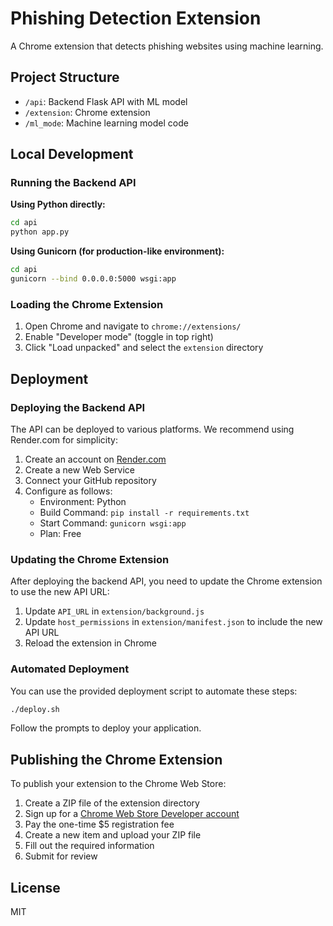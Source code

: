 # Phishing Detection Extension

A Chrome extension that detects phishing websites using machine learning.

## Project Structure

- `/api`: Backend Flask API with ML model
- `/extension`: Chrome extension
- `/ml_mode`: Machine learning model code

## Local Development

### Running the Backend API

**Using Python directly:**

```bash
cd api
python app.py
```

**Using Gunicorn (for production-like environment):**

```bash
cd api
gunicorn --bind 0.0.0.0:5000 wsgi:app
```

### Loading the Chrome Extension

1. Open Chrome and navigate to `chrome://extensions/`
2. Enable "Developer mode" (toggle in top right)
3. Click "Load unpacked" and select the `extension` directory

## Deployment

### Deploying the Backend API

The API can be deployed to various platforms. We recommend using Render.com for simplicity:

1. Create an account on [Render.com](https://render.com)
2. Create a new Web Service
3. Connect your GitHub repository
4. Configure as follows:
   - Environment: Python
   - Build Command: `pip install -r requirements.txt`
   - Start Command: `gunicorn wsgi:app`
   - Plan: Free

### Updating the Chrome Extension

After deploying the backend API, you need to update the Chrome extension to use the new API URL:

1. Update `API_URL` in `extension/background.js`
2. Update `host_permissions` in `extension/manifest.json` to include the new API URL
3. Reload the extension in Chrome

### Automated Deployment

You can use the provided deployment script to automate these steps:

```bash
./deploy.sh
```

Follow the prompts to deploy your application.

## Publishing the Chrome Extension

To publish your extension to the Chrome Web Store:

1. Create a ZIP file of the extension directory
2. Sign up for a [Chrome Web Store Developer account](https://chrome.google.com/webstore/devconsole/)
3. Pay the one-time $5 registration fee
4. Create a new item and upload your ZIP file
5. Fill out the required information
6. Submit for review

## License

MIT
